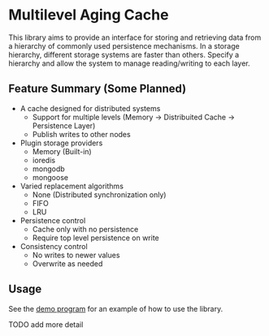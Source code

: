 # Multilevel Aging Cache
This library aims to provide an interface for storing and retrieving data from a hierarchy of 
commonly used persistence mechanisms. In a storage hierarchy, different storage systems are faster
than others. Specify a hierarchy and allow the system to manage reading/writing to each layer.

## Feature Summary (Some Planned)
* A cache designed for distributed systems
  * Support for multiple levels (Memory -> Distribuited Cache -> Persistence Layer)
  * Publish writes to other nodes
* Plugin storage providers
  * Memory (Built-in)
  * ioredis
  * mongodb
  * mongoose
* Varied replacement algorithms
  * None (Distributed synchronization only)
  * FIFO
  * LRU
* Persistence control
  * Cache only with no persistence
  * Require top level persistence on write
* Consistency control
  * No writes to newer values
  * Overwrite as needed

## Usage
See the [demo program](https://github.com/LinkedMink/multilevel-aging-cache/blob/master/demo/CliSampleApp.ts) 
for an example of how to use the library.

TODO add more detail
